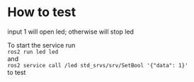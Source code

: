 # How to test
input 1 will open led; otherwise will stop led


To start the service run <br/>
`ros2 run led led` <br/> 
and 
<br/>
`ros2 service call /led std_srvs/srv/SetBool '{"data": 1}' `<br/> 
to test  
